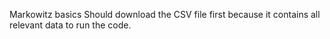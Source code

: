 Markowitz basics
Should download the CSV file first because it contains all relevant data to run the code.
